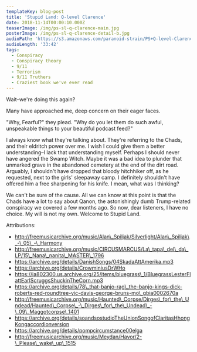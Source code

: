 ```yaml
---
templateKey: blog-post
title: 'Stupid Land: Q-level Clarence'
date: 2018-11-14T00:00:10.000Z
teaserImage: /img/ps-sl-q-clarence-main.jpg
posterImage: /img/ps-sl-q-clarence-detail-b.jpg
audioPath: 'https://s3.amazonaws.com/paranoid-strain/PS+Q-level-Clarence+v1.mp3'
audioLength: '33:42'
tags:
  - Conspiracy
  - Conspiracy theory
  - 9/11
  - Terrorism
  - 9/11 Truthers
  - Craziest book we've ever read
---
```


Wait–we're doing this again?

Many have approached me, deep concern on their eager faces.

"Why, Fearful?" they plead. "Why do you let them do such awful, unspeakable things to your beautiful podcast feed?"

I always know what they're talking about. They're referring to the Chads, and their eldritch power over me. I wish I could give them a better understanding–I lack that understanding myself. Perhaps I should never have angered the Swamp Witch. Maybe it was a bad idea to plunder that unmarked grave in the abandoned cemetery at the end of the dirt road. Arguably, I shouldn't have dropped that bloody hitchhiker off, as he requested, next to the girls' sleepaway camp. I definitely shouldn't have offered him a free sharpening for his knife. I mean, what was I thinking?

We can't be sure of the cause. All we can know at this point is that the Chads have a lot to say about Qanon, the astonishingly dumb Trump-related conspiracy we covered a few months ago. So now, dear listeners, I have no choice. My will is not my own. Welcome to Stupid Land.

Attributions:

* http://freemusicarchive.org/music/Alan\_Spiljak/Silverlight/Alan\_Spiljak\_-\_05\_-\_Harmony
* http://freemusicarchive.org/music/CIRCUSMARCUS/La\_tapa\_del\_da\_LP/15\_Nana\_nanita\_MASTER\_1796
* https://archive.org/details/DanishSongs/04SkadaAttAmerika.mp3
* https://archive.org/details/CrowminiusDrWHo
* https://ia802300.us.archive.org/25/items/bluegrass\_1/BluegrassLesterFlattEarlScruggsShuckinTheCorn.mp3
* https://archive.org/details/78\_that-banjo-rag\_the-banjo-kings-dick-roberts-red-roundtree-vic-davis-george-bruns-mo\_gbia0002670a
* http://freemusicarchive.org/music/Haunted\_Corpse/Dirges\_for\_the\_Undead/Haunted\_Corpse\_-\_Dirges\_for\_the\_Undead\_-\_09\_Maggotcorpse\_1401
* https://archive.org/details/soandsostudioTheUnionSongofClaritasHhongKongaccordionversion
* https://archive.org/details/pompcircumstance00elga
* http://freemusicarchive.org/music/Meydan/Havor/2-\_Please\_wake\_up\_1515
